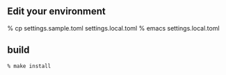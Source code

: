 ## Edit your environment
% cp settings.sample.toml settings.local.toml
% emacs settings.local.toml

## build
```
% make install 
```
